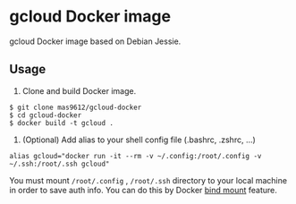 # gcloud Docker image

gcloud Docker image based on Debian Jessie.

## Usage
1. Clone and build Docker image.
```shell
$ git clone mas9612/gcloud-docker
$ cd gcloud-docker
$ docker build -t gcloud .
```
1. (Optional) Add alias to your shell config file (.bashrc, .zshrc, ...)
```shell
alias gcloud="docker run -it --rm -v ~/.config:/root/.config -v ~/.ssh:/root/.ssh gcloud"
```

You must mount `/root/.config` , `/root/.ssh` directory to your local machine in order to save auth info.
You can do this by Docker [bind mount](https://docs.docker.com/storage/bind-mounts/) feature.
